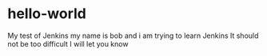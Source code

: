 # hello-world
My test of Jenkins
my name is bob and i am trying to learn Jenkins
It should not be too difficult
I will let you know
